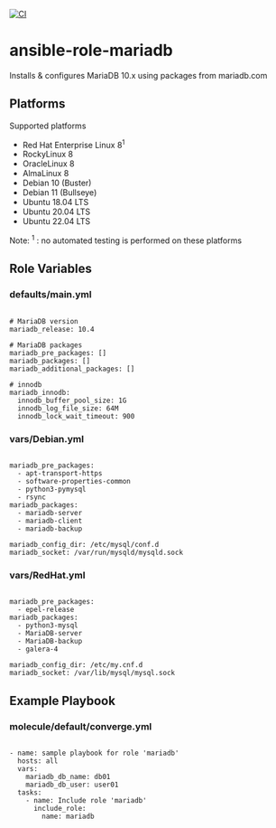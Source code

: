 [![CI](https://github.com/de-it-krachten/ansible-role-mariadb/workflows/CI/badge.svg?event=push)](https://github.com/de-it-krachten/ansible-role-mariadb/actions?query=workflow%3ACI)


# ansible-role-mariadb

Installs & configures MariaDB 10.x using packages from mariadb.com


## Platforms

Supported platforms

- Red Hat Enterprise Linux 8<sup>1</sup>
- RockyLinux 8
- OracleLinux 8
- AlmaLinux 8
- Debian 10 (Buster)
- Debian 11 (Bullseye)
- Ubuntu 18.04 LTS
- Ubuntu 20.04 LTS
- Ubuntu 22.04 LTS

Note:
<sup>1</sup> : no automated testing is performed on these platforms

## Role Variables
### defaults/main.yml
<pre><code>
# MariaDB version
mariadb_release: 10.4

# MariaDB packages
mariadb_pre_packages: []
mariadb_packages: []
mariadb_additional_packages: []

# innodb
mariadb_innodb:
  innodb_buffer_pool_size: 1G
  innodb_log_file_size: 64M
  innodb_lock_wait_timeout: 900
</pre></code>

### vars/Debian.yml
<pre><code>
mariadb_pre_packages:
  - apt-transport-https
  - software-properties-common
  - python3-pymysql
  - rsync
mariadb_packages:
  - mariadb-server
  - mariadb-client
  - mariadb-backup

mariadb_config_dir: /etc/mysql/conf.d
mariadb_socket: /var/run/mysqld/mysqld.sock
</pre></code>

### vars/RedHat.yml
<pre><code>
mariadb_pre_packages:
  - epel-release
mariadb_packages:
  - python3-mysql
  - MariaDB-server
  - MariaDB-backup
  - galera-4

mariadb_config_dir: /etc/my.cnf.d
mariadb_socket: /var/lib/mysql/mysql.sock
</pre></code>



## Example Playbook
### molecule/default/converge.yml
<pre><code>
- name: sample playbook for role 'mariadb'
  hosts: all
  vars:
    mariadb_db_name: db01
    mariadb_db_user: user01
  tasks:
    - name: Include role 'mariadb'
      include_role:
        name: mariadb
</pre></code>
